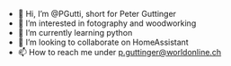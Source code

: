- 👋 Hi, I’m @PGutti, short for Peter Guttinger
- 👀 I’m interested in fotography and woodworking
- 🌱 I’m currently learning python 
- 💞️ I’m looking to collaborate on HomeAssistant
- 📫 How to reach me under p.guttinger@worldonline.ch

<!---
PGutti/PGutti is a ✨ special ✨ repository because its `README.md` (this file) appears on your GitHub profile.
You can click the Preview link to take a look at your changes.
--->
